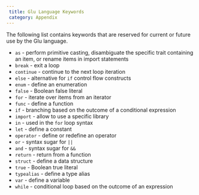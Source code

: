 ```yaml
---
 title: Glu Language Keywords
 category: Appendix
---
```


The following list contains keywords that are reserved for current or future use by the Glu language.
- `as` - perform primitive casting, disambiguate the specific trait containing an item, or rename items in import statements
- `break` - exit a loop
- `continue` - continue to the next loop iteration
- `else` - alternative for `if` control flow constructs
- `enum` - define an enumeration
- `false` - Boolean false literal
- `for` - iterate over items from an iterator
- `func` - define a function
- `if` - branching based on the outcome of a conditional expression
- `import` - allow to use a specific library
- `in` - used in the `for` loop syntax
- `let` - define a constant
- `operator` - define or redefine an operator
- `or` - syntax sugar for `||`
- `and` - syntax sugar for `&&`
- `return` - return from a function
- `struct` - define a data structure
- `true` - Boolean true literal
- `typealias` - define a type alias
- `var` - define a variable
- `while` - conditional loop based on the outcome of an expression
